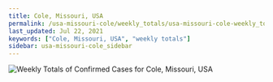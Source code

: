 ```yaml
---
title: Cole, Missouri, USA
permalink: /usa-missouri-cole/weekly_totals/usa-missouri-cole-weekly_totals.html
last_updated: Jul 22, 2021
keywords: ["Cole, Missouri, USA", "weekly totals"]
sidebar: usa-missouri-cole_sidebar
---
```


![Weekly Totals of Confirmed Cases for Cole, Missouri, USA](/covid_tracker/images/graphs/usa-missouri-cole-weekly_totals_graph.png)
